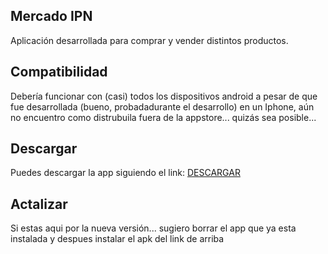 ## Mercado IPN

Aplicación desarrollada para comprar y vender distintos productos.

## Compatibilidad

Debería funcionar con (casi) todos los dispositivos android
a pesar de que fue desarrollada (bueno, probadadurante el desarrollo) en un Iphone, aún no encuentro como distrubuila fuera de la appstore... quizás sea posible...

## Descargar

Puedes descargar la app siguiendo el link: [ DESCARGAR ](https://github.com/Exusai/MercadoIPN/blob/Proyecto/MercadoIPN(Beta2).apk?raw=true)

## Actalizar
Si estas aqui por la nueva versión... sugiero borrar el app que ya esta instalada y despues instalar el apk del link de arriba

